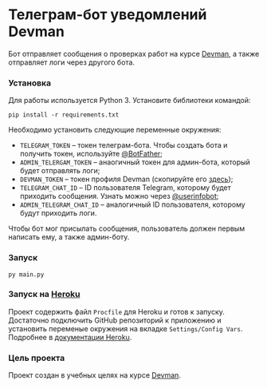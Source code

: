 # Телеграм-бот уведомлений Devman
Бот отправляет сообщения о проверках работ на курсе [Devman](https://dvmn.org), а также отправляет логи через другого бота.
### Установка
Для работы используется Python 3. Установите библиотеки командой:
```
pip install -r requirements.txt
```
Необходимо установить следующие переменные окружения:
- `TELEGRAM_TOKEN` – токен телеграм-бота. Чтобы создать бота и получить токен, используйте [@BotFather](https://telegram.me/BotFather);
- `ADMIN_TELERGAM_TOKEN` – анаогичный токен для админ-бота, который будет отправлять логи;
- `DEVMAN_TOKEN` – токен профиля Devman (скопируйте его [здесь](https://dvmn.org/api/docs/));
- `TELEGRAM_CHAT_ID` – ID пользователя Telegram, которому будет приходить сообщения. Узнать можно через [@userinfobot](https://telegram.me/userinfobot/);
- `ADMIN_TELEGRAM_CHAT_ID` – аналогичный ID пользователя, которому будут приходить логи.

Чтобы бот мог присылать сообщения, пользователь должен первым написать ему, а также админ-боту.
### Запуск
```
py main.py
```
### Запуск на [Heroku](https://www.heroku.com/)
Проект содержить файл `Procfile` для Heroku и готов к запуску. Достаточно подключить GitHub репозиторий к приложению и установить переменые окружения на вкладке `Settings/Config Vars`. Подробнее в [документации Heroku](https://devcenter.heroku.com/).
### Цель проекта
Проект создан в учебных целях на курсе [Devman](https://dvmn.org).

